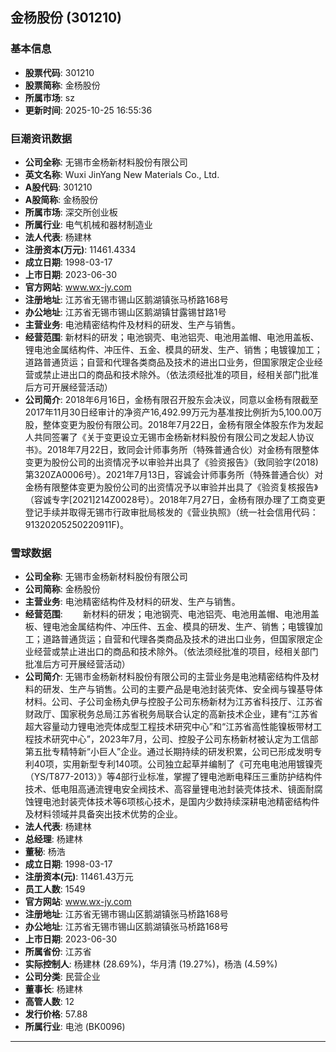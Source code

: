 ## 金杨股份 (301210)

### 基本信息

- **股票代码**: 301210
- **股票简称**: 金杨股份
- **所属市场**: sz
- **更新时间**: 2025-10-25 16:55:36

### 巨潮资讯数据

- **公司全称**: 无锡市金杨新材料股份有限公司
- **英文名称**: Wuxi JinYang New Materials Co., Ltd.
- **A股代码**: 301210
- **A股简称**: 金杨股份
- **所属市场**: 深交所创业板
- **所属行业**: 电气机械和器材制造业
- **法人代表**: 杨建林
- **注册资本(万元)**: 11461.4334
- **成立日期**: 1998-03-17
- **上市日期**: 2023-06-30
- **官方网站**: www.wx-jy.com
- **注册地址**: 江苏省无锡市锡山区鹅湖镇张马桥路168号
- **办公地址**: 江苏省无锡市锡山区鹅湖镇甘露锡甘路1号
- **主营业务**: 电池精密结构件及材料的研发、生产与销售。
- **经营范围**: 新材料的研发；电池钢壳、电池铝壳、电池用盖帽、电池用盖板、锂电池金属结构件、冲压件、五金、模具的研发、生产、销售；电镀镍加工；道路普通货运；自营和代理各类商品及技术的进出口业务，但国家限定企业经营或禁止进出口的商品和技术除外。（依法须经批准的项目，经相关部门批准后方可开展经营活动）
- **公司简介**: 2018年6月16日，金杨有限召开股东会决议，同意以金杨有限截至2017年11月30日经审计的净资产16,492.99万元为基准按比例折为5,100.00万股，整体变更为股份有限公司。2018年7月22日，金杨有限全体股东作为发起人共同签署了《关于变更设立无锡市金杨新材料股份有限公司之发起人协议书》。2018年7月22日，致同会计师事务所（特殊普通合伙）对金杨有限整体变更为股份公司的出资情况予以审验并出具了《验资报告》（致同验字(2018)第320ZA0006号）。2021年7月13日，容诚会计师事务所（特殊普通合伙）对金杨有限整体变更为股份公司的出资情况予以审验并出具了《验资复核报告》（容诚专字[2021]214Z0028号）。2018年7月27日，金杨有限办理了工商变更登记手续并取得无锡市行政审批局核发的《营业执照》（统一社会信用代码：91320205250220911F)。

### 雪球数据

- **公司全称**: 无锡市金杨新材料股份有限公司
- **公司简称**: 金杨股份
- **主营业务**: 电池精密结构件及材料的研发、生产与销售。
- **经营范围**: 　　新材料的研发；电池钢壳、电池铝壳、电池用盖帽、电池用盖板、锂电池金属结构件、冲压件、五金、模具的研发、生产、销售；电镀镍加工；道路普通货运；自营和代理各类商品及技术的进出口业务，但国家限定企业经营或禁止进出口的商品和技术除外。（依法须经批准的项目，经相关部门批准后方可开展经营活动）
- **公司简介**: 无锡市金杨新材料股份有限公司的主营业务是电池精密结构件及材料的研发、生产与销售。公司的主要产品是电池封装壳体、安全阀与镍基导体材料。公司、子公司金杨丸伊与控股子公司东杨新材为江苏省科技厅、江苏省财政厅、国家税务总局江苏省税务局联合认定的高新技术企业，建有“江苏省超大容量动力锂电池壳体成型工程技术研究中心”和“江苏省高性能镍板带材工程技术研究中心”，2023年7月，公司、控股子公司东杨新材被认定为工信部第五批专精特新“小巨人”企业。通过长期持续的研发积累，公司已形成发明专利40项，实用新型专利140项。公司独立起草并编制了《可充电电池用镀镍壳（YS/T877-2013）》等4部行业标准，掌握了锂电池断电释压三重防护结构件技术、低电阻高通流锂电安全阀技术、高容量锂电池封装壳体技术、镜面耐腐蚀锂电池封装壳体技术等6项核心技术，是国内少数持续深耕电池精密结构件及材料领域并具备突出技术优势的企业。
- **法人代表**: 杨建林
- **总经理**: 杨建林
- **董秘**: 杨浩
- **成立日期**: 1998-03-17
- **注册资本(元)**: 11461.43万元
- **员工人数**: 1549
- **官方网站**: www.wx-jy.com
- **注册地址**: 江苏省无锡市锡山区鹅湖镇张马桥路168号
- **办公地址**: 江苏省无锡市锡山区鹅湖镇张马桥路168号
- **上市日期**: 2023-06-30
- **所属省份**: 江苏省
- **实际控制人**: 杨建林 (28.69%)，华月清 (19.27%)，杨浩 (4.59%)
- **公司分类**: 民营企业
- **董事长**: 杨建林
- **高管人数**: 12
- **发行价格**: 57.88
- **所属行业**: 电池 (BK0096)

---